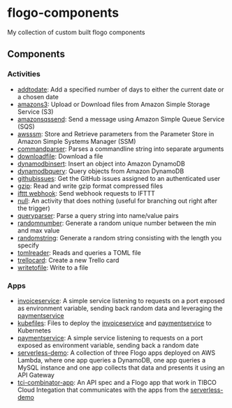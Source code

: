 # flogo-components
My collection of custom built flogo components

## Components

### Activities
* [addtodate](activity/addtodate): Add a specified number of days to either the current date or a chosen date
* [amazons3](activity/amazons3): Upload or Download files from Amazon Simple Storage Service (S3)
* [amazonsqssend](activity/amazonsqssend): Send a message using Amazon Simple Queue Service (SQS)
* [awsssm](activity/amazonssm): Store and Retrieve parameters from the Parameter Store in Amazon Simple Systems Manager (SSM)
* [commandparser](activity/commandparser): Parses a commandline string into separate arguments
* [downloadfile](activity/downloadfile): Download a file
* [dynamodbinsert](activity/dynamodbinsert): Insert an object into Amazon DynamoDB
* [dynamodbquery](activity/dynamodbquery): Query objects from Amazon DynamoDB
* [githubissues](activity/githubissues): Get the GitHub issues assigned to an authenticated user
* [gzip](activity/gzip): Read and write gzip format compressed files
* [ifttt webhook](activity/iftttwebhook): Send webhook requests to IFTTT
* [null](activity/null): An activity that does nothing (useful for branching out right after the trigger)
* [queryparser](acitivity/queryparser): Parse a query string into name/value pairs
* [randomnumber](activity/randomnumber): Generate a random unique number between the min and max value
* [randomstring](activity/randomstring): Generate a random string consisting with the length you specify
* [tomlreader](activity/tomlreader): Reads and queries a TOML file
* [trellocard](activity/trellocard): Create a new Trello card
* [writetofile](activity/writetofile): Write to a file

### Apps
* [invoiceservice](apps/invoiceservice): A simple service listening to requests on a port exposed as environment variable, sending back random data and leveraging the [paymentservice](apps/paymentservice)
* [kubefiles](apps/kubefiles): Files to deploy the [invoiceservice](apps/invoiceservice) and [paymentservice](apps/paymentservice) to Kubernetes
* [paymentservice](apps/paymentservice): A simple service listening to requests on a port exposed as environment variable, sending back a random date
* [serverless-demo](apps/serverless-demo): A collection of three Flogo apps deployed on AWS Lambda, where one app queries a DynamoDB, one app queries a MySQL instance and one app collects that data and presents it using an API Gateway
* [tci-combinator-app](apps/tci-combinator-app): An API spec and a Flogo app that work in TIBCO Cloud Integation that communicates with the apps from the [serverless-demo](apps/serverless-demo)
